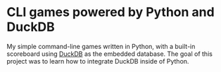 # CLI games powered by Python and DuckDB

My simple command-line games written in Python, with a built-in scoreboard using [DuckDB](https://duckdb.org/) as the embedded database.
The goal of this project was to learn how to integrate DuckDB inside of Python.
